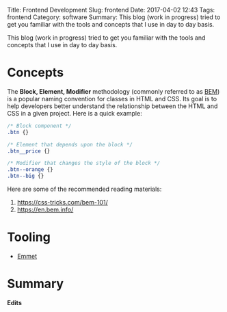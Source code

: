 Title: Frontend Development
Slug: frontend
Date: 2017-04-02 12:43
Tags: frontend
Category: software
Summary: This blog (work in progress) tried to get you familiar with the tools and concepts that I use in day to day basis.

This blog (work in progress) tried to get you familiar with the tools and concepts that I use in day to day basis.

# Concepts

The **Block, Element, Modifier** methodology (commonly referred to as [BEM]) is a popular naming convention for classes in HTML and CSS.  Its goal is to help developers better understand the relationship between the HTML and CSS in a given project. Here is a quick example:

```css
/* Block component */
.btn {}

/* Element that depends upon the block */ 
.btn__price {}

/* Modifier that changes the style of the block */
.btn--orange {} 
.btn--big {}
```

Here are some of the recommended reading materials:
1. https://css-tricks.com/bem-101/
2. https://en.bem.info/


# Tooling
- [Emmet] 

# Summary




__Edits__


[BEM]: http://getbem.com/introduction/
[Emmet]: https://emmet.io/
    
